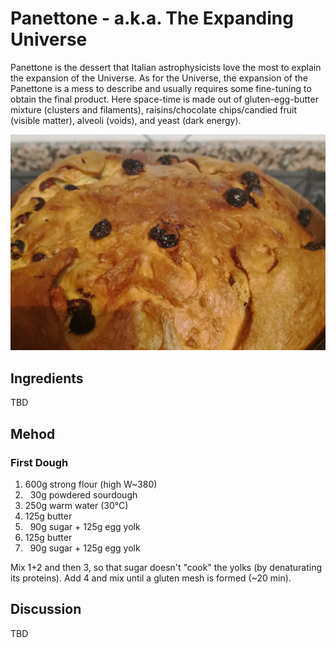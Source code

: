 # Panettone - a.k.a. The Expanding Universe

Panettone is the dessert that Italian astrophysicists love the most to explain the expansion of the Universe. As for the Universe, the expansion of the Panettone is a mess to describe and usually requires some fine-tuning to obtain the final product. Here space-time is made out of gluten-egg-butter mixture (clusters and filaments), raisins/chocolate chips/candied fruit (visible matter), alveoli (voids), and yeast (dark energy).

<img src="images/panettone.jpg">

## Ingredients
TBD


## Mehod
### First Dough
1) 600g strong flour (high W~380)
2) &nbsp; 30g powdered sourdough
3) 250g warm water (30°C)
4) 125g butter
5) &nbsp; 90g sugar + 125g egg yolk
6) 125g butter
7) &nbsp; 90g sugar + 125g egg yolk


Mix 1+2 and then 3, so that sugar doesn't "cook" the yolks (by denaturating its proteins). Add 4 and mix until a gluten mesh is formed (~20 min).


## Discussion
TBD


[1]: https://www.ferraraterraeacqua.it/en/flavours/typical-products/curly-pie-or-tagliatelle-pie?set_language=en


